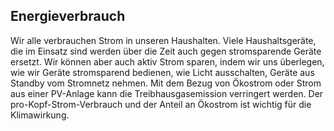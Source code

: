 ## Energieverbrauch

Wir alle verbrauchen Strom in unseren Haushalten. Viele Haushaltsgeräte, die im Einsatz sind werden über die Zeit auch gegen stromsparende Geräte ersetzt. Wir können aber auch aktiv Strom sparen, indem wir uns überlegen, wie wir Geräte stromsparend bedienen, wie Licht ausschalten, Geräte aus Standby vom Stromnetz nehmen. Mit dem Bezug von Ökostrom oder Strom aus einer PV-Anlage kann die Treibhausgasemission verringert werden. Der pro-Kopf-Strom-Verbrauch und der Anteil an Ökostrom ist wichtig für die Klimawirkung.

